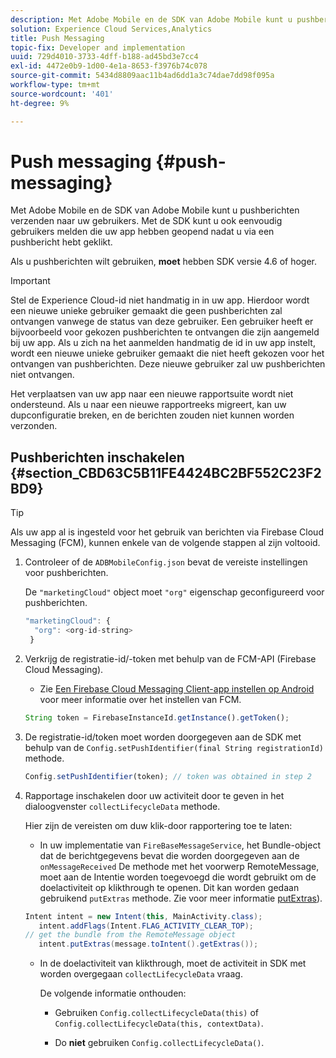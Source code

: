 ```yaml
---
description: Met Adobe Mobile en de SDK van Adobe Mobile kunt u pushberichten verzenden naar uw gebruikers. Met de SDK kunt u ook eenvoudig gebruikers melden die uw app hebben geopend nadat u via een pushbericht hebt geklikt.
solution: Experience Cloud Services,Analytics
title: Push Messaging
topic-fix: Developer and implementation
uuid: 729d4010-3733-4dff-b188-ad45bd3e7cc4
exl-id: 4472e0b9-1d00-4e1a-8653-f3976b74c078
source-git-commit: 5434d8809aac11b4ad6dd1a3c74dae7dd98f095a
workflow-type: tm+mt
source-wordcount: '401'
ht-degree: 9%

---
```


# Push messaging {#push-messaging}

Met Adobe Mobile en de SDK van Adobe Mobile kunt u pushberichten verzenden naar uw gebruikers. Met de SDK kunt u ook eenvoudig gebruikers melden die uw app hebben geopend nadat u via een pushbericht hebt geklikt.

Als u pushberichten wilt gebruiken, **moet** hebben SDK versie 4.6 of hoger.

>[!IMPORTANT]
>
>Stel de Experience Cloud-id niet handmatig in in uw app. Hierdoor wordt een nieuwe unieke gebruiker gemaakt die geen pushberichten zal ontvangen vanwege de status van deze gebruiker. Een gebruiker heeft er bijvoorbeeld voor gekozen pushberichten te ontvangen die zijn aangemeld bij uw app. Als u zich na het aanmelden handmatig de id in uw app instelt, wordt een nieuwe unieke gebruiker gemaakt die niet heeft gekozen voor het ontvangen van pushberichten. Deze nieuwe gebruiker zal uw pushberichten niet ontvangen.
>
>Het verplaatsen van uw app naar een nieuwe rapportsuite wordt niet ondersteund. Als u naar een nieuwe rapportreeks migreert, kan uw dupconfiguratie breken, en de berichten zouden niet kunnen worden verzonden.

## Pushberichten inschakelen {#section_CBD63C5B11FE4424BC2BF552C23F2BD9}

>[!TIP]
>
>Als uw app al is ingesteld voor het gebruik van berichten via Firebase Cloud Messaging (FCM), kunnen enkele van de volgende stappen al zijn voltooid.

1. Controleer of de `ADBMobileConfig.json` bevat de vereiste instellingen voor pushberichten.

   De `"marketingCloud"` object moet `"org"` eigenschap geconfigureerd voor pushberichten.

   ```js
   "marketingCloud": { 
     "org": <org-id-string> 
    }
   ```

1. Verkrijg de registratie-id/-token met behulp van de FCM-API (Firebase Cloud Messaging).

   * Zie [Een Firebase Cloud Messaging Client-app instellen op Android](https://firebase.google.com/docs/cloud-messaging/android/client) voor meer informatie over het instellen van FCM.

   ```js
   String token = FirebaseInstanceId.getInstance().getToken();
   ```

1. De registratie-id/token moet worden doorgegeven aan de SDK met behulp van de `Config.setPushIdentifier(final String registrationId)` methode.

   ```js
   Config.setPushIdentifier(token); // token was obtained in step 2
   ```

1. Rapportage inschakelen door uw activiteit door te geven in het dialoogvenster `collectLifecycleData` methode.

   Hier zijn de vereisten om duw klik-door rapportering toe te laten:

   * In uw implementatie van `FireBaseMessageService`, het Bundle-object dat de berichtgegevens bevat die worden doorgegeven aan de `onMessageReceived` De methode met het voorwerp RemoteMessage, moet aan de Intentie worden toegevoegd die wordt gebruikt om de doelactiviteit op klikthrough te openen. Dit kan worden gedaan gebruikend `putExtras` methode. Zie voor meer informatie [putExtras](https://developer.android.com/reference/android/content/Intent.html#putExtras(android.os.Bundle))).

   ```java
   Intent intent = new Intent(this, MainActivity.class);
      intent.addFlags(Intent.FLAG_ACTIVITY_CLEAR_TOP);
   // get the bundle from the RemoteMessage object
      intent.putExtras(message.toIntent().getExtras());
   ```

   * In de doelactiviteit van klikthrough, moet de activiteit in SDK met worden overgegaan `collectLifecycleData` vraag.

      De volgende informatie onthouden:

      * Gebruiken `Config.collectLifecycleData(this)` of `Config.collectLifecycleData(this, contextData)`.

      * Do **niet** gebruiken `Config.collectLifecycleData()`.
